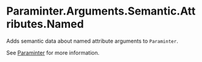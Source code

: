 # Paraminter.Arguments.Semantic.Attributes.Named

Adds semantic data about named attribute arguments to `Paraminter`.

See [Paraminter](https://www.github.com/Paraminter/Paraminter) for more information.
